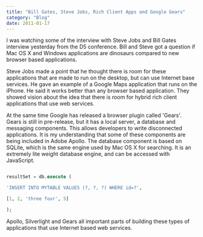 ```yaml
---
title: "Bill Gates, Steve Jobs, Rich Client Apps and Google Gears"
category: "Blog"
date: 2011-01-17
---
```



I was watching some of the interview with Steve Jobs and Bill Gates interview yesterday from the D5 conference. Bill and Steve got a question if Mac OS X and Windows applications are dinosaurs compared to new browser based applications.

Steve Jobs made a point that he thought there is room for these applications that are made to run on the desktop, but can use Internet base services. He gave an example of a Google Maps application that runs on the iPhone. He said it works better than any browser based application. They showed vision about the idea that there is room for hybrid rich client applications that use web services.

At the same time Google has released a browser plugin called 'Gears'. Gears is still in pre-release, but it has a local server, a database and messaging components. This allows developers to write disconnected applications. It is my understanding that some of these components are being included in Adobe Apollo. The database component is based on SQLite, which is the same engine used by Mac OS X for searching. It is an extremely lite weight database engine, and can be accessed with JavaScript.

```sql

resultSet = db.execute (

'INSERT INTO MYTABLE VALUES (?, ?, ?) WHERE id=?',

[1, 2, 'three four', 5]

);

```

Apollo, Silverlight and Gears all important parts of building these types of applications that use Internet based web services.